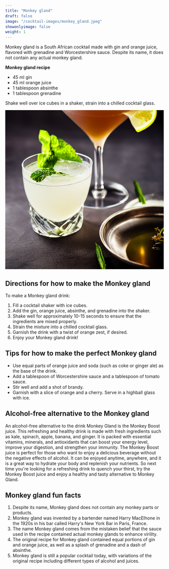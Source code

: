 ```yaml
---
title: "Monkey gland"
draft: false
image: "/cocktail-images/monkey_gland.jpeg"
showonlyimage: false
weight: 1
---
```


Monkey gland is a South African cocktail made with gin and orange juice, flavored with grenadine and Worcestershire sauce. Despite its name, it does not contain any actual monkey gland.

<!--more-->

**Monkey gland recipe**

- 45 ml gin
- 45 ml orange juice
- 1 tablespoon absinthe
- 1 tablespoon grenadine


Shake well over ice cubes in a shaker, strain into a chilled cocktail glass.

![](/cocktail-images/monkey_gland.jpeg)


## Directions for how to make the Monkey gland

To make a Monkey gland drink: 

1. Fill a cocktail shaker with ice cubes.
2. Add the gin, orange juice, absinthe, and grenadine into the shaker.
3. Shake well for approximately 10-15 seconds to ensure that the ingredients are mixed properly.
4. Strain the mixture into a chilled cocktail glass.
5. Garnish the drink with a twist of orange zest, if desired.
6. Enjoy your Monkey gland drink!

## Tips for how to make the perfect Monkey gland

- Use equal parts of orange juice and soda (such as coke or ginger ale) as the base of the drink.
- Add a tablespoon of Worcestershire sauce and a tablespoon of tomato sauce.
- Stir well and add a shot of brandy.
- Garnish with a slice of orange and a cherry. Serve in a highball glass with ice.

## Alcohol-free alternative to the Monkey gland

An alcohol-free alternative to the drink Monkey Gland is the Monkey Boost juice. This refreshing and healthy drink is made with fresh ingredients such as kale, spinach, apple, banana, and ginger. It is packed with essential vitamins, minerals, and antioxidants that can boost your energy level, improve your digestion, and strengthen your immunity. The Monkey Boost juice is perfect for those who want to enjoy a delicious beverage without the negative effects of alcohol. It can be enjoyed anytime, anywhere, and it is a great way to hydrate your body and replenish your nutrients. So next time you're looking for a refreshing drink to quench your thirst, try the Monkey Boost juice and enjoy a healthy and tasty alternative to Monkey Gland.

## Monkey gland fun facts

1. Despite its name, Monkey gland does not contain any monkey parts or products.
2. Monkey gland was invented by a bartender named Harry MacElhone in the 1920s in his bar called Harry's New York Bar in Paris, France.
3. The name Monkey gland comes from the mistaken belief that the sauce used in the recipe contained actual monkey glands to enhance virility. 
4. The original recipe for Monkey gland contained equal portions of gin and orange juice, as well as a splash of grenadine and a dash of absinthe. 
5. Monkey gland is still a popular cocktail today, with variations of the original recipe including different types of alcohol and juices.
